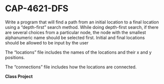 # CAP-4621-DFS


Write a program that will find a path from an initial location to a final location using a “depth-first” search method. While doing depth-first search, if there are several choices from a particular node, the node with the smallest alphanumeric name should be selected first. 
 Initial and final locations should be allowed to be input by the user 

The “locations” file includes the names of the locations and their x and y positions.

The “connections” file includes how the locations are connected. 

**Class Project**